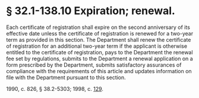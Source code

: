 # § 32.1-138.10 Expiration; renewal.

<p>Each certificate of registration shall expire on the second anniversary of its effective date unless the certificate of registration is renewed for a two-year term as provided in this section. The Department shall renew the certificate of registration for an additional two-year term if the applicant is otherwise entitled to the certificate of registration, pays to the Department the renewal fee set by regulations, submits to the Department a renewal application on a form prescribed by the Department, submits satisfactory assurances of compliance with the requirements of this article and updates information on file with the Department pursuant to this section.</p><p>1990, c. 826, § 38.2-5303; 1998, c. <a href='http://lis.virginia.gov/cgi-bin/legp604.exe?981+ful+CHAP0129'>129</a>.</p>